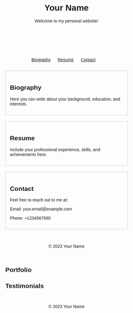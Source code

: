 <!DOCTYPE html>
<html lang="en">
<head>
<meta charset="UTF-8">
<meta name="viewport" content="width=device-width, initial-scale=1.0">
<title>Your Name - Personal Website</title>
<style>
  body { font-family: Arial, sans-serif; }
  .container { width: 80%; margin: auto; }
  header, footer { text-align: center; padding: 1em; }
  nav { text-align: center; padding: 1em; }
  nav ul { list-style-type: none; padding: 0; }
  nav ul li { display: inline; margin-right: 20px; }
  section { margin-bottom: 20px; }
  .biography, .resume, .contact { padding: 1em; border: 1px solid #ccc; }
</style>
</head>
<body>
<div class="container">
  <header>
    <h1>Your Name</h1>
    <p>Welcome to my personal website!</p>
  </header>
  
  <nav>
    <ul>
      <li><a href="#biography">Biography</a></li>
      <li><a href="#resume">Resume</a></li>
      <li><a href="#contact">Contact</a></li>
    </ul>
  </nav>
  
  <section id="biography" class="biography">
    <h2>Biography</h2>
    <p>Here you can write about your background, education, and interests.</p>
  </section>
  
  <section id="resume" class="resume">
    <h2>Resume</h2>
    <p>Include your professional experience, skills, and achievements here.</p>
  </section>
  
  <section id="contact" class="contact">
    <h2>Contact</h2>
    <p>Feel free to reach out to me at:</p>
    <p>Email: your.email@example.com</p>
    <p>Phone: +1234567890</p>
  </section>
  
  <footer>
    <p>© 2023 Your Name</p>
  </footer>
</div>

<script>
  // You can add JavaScript here for interactive features.
</script><!DOCTYPE html>
<html lang="en">
<head>
<meta charset="UTF-8">
<meta name="viewport" content="width=device-width, initial-scale=1.0">
<title>Your Name - Personal Website</title>
<link rel="stylesheet" href="https://cdnjs.cloudflare.com/ajax/libs/font-awesome/5.15.1/css/all.min.css">
<style>
  /* Add your CSS styles here */
  /* Example of responsive design */
  @media (max-width: 600px) {
    .container { width: 100%; }
    nav ul li { display: block; margin-bottom: 10px; }
  }
  /* Rest of the styles */
</style>
</head>
<body>
<div class="container">
  <!-- Rest of the HTML content -->
  
  <section id="portfolio" class="portfolio">
    <h2>Portfolio</h2>
    <!-- Add your portfolio items here -->
  </section>
  
  <section id="testimonials" class="testimonials">
    <h2>Testimonials</h2>
    <!-- Add testimonials here -->
  </section>
  
  <footer>
    <div class="social-media">
      <!-- Add your social media links here -->
      <a href="https://www.linkedin.com/in/yourprofile" target="_blank"><i class="fab fa-linkedin"></i></a>
      <a href="https://www.github.com/yourprofile" target="_blank"><i class="fab fa-github"></i></a>
      <!-- More social media icons -->
    </div>
    <p>© 2023 Your Name</p>
  </footer>
</div>

<script>
  // Add your JavaScript here
  // Example of smooth scrolling
  document.querySelectorAll('nav ul li a').forEach(anchor => {
    anchor.addEventListener('click', function (e) {
      e.preventDefault();
      const targetId = this.getAttribute('href');
      document.querySelector(targetId).scrollIntoView({
        behavior: 'smooth'
      });
    });
  });
</script>
</body>
</html>

</body>
</html>
